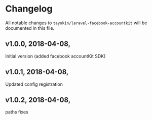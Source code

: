 # Changelog

All notable changes to `tayokin/laravel-facebook-accountkit` will be documented in this file.

## v1.0.0, 2018-04-08, 
   Initial version (added facebook accountKit SDK)

## v1.0.1, 2018-04-08, 
   Updated config registration

## v1.0.2, 2018-04-08, 
   paths fixes


